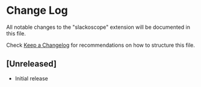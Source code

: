 # Change Log

All notable changes to the "slackoscope" extension will be documented in this file.

Check [Keep a Changelog](http://keepachangelog.com/) for recommendations on how to structure this file.

## [Unreleased]

- Initial release